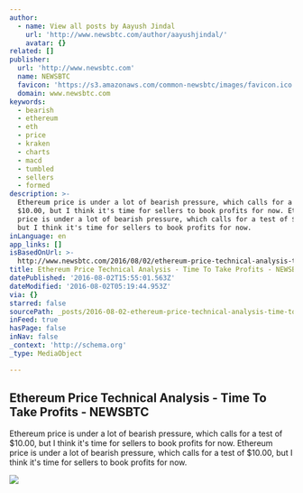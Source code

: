 ```yaml
---
author:
  - name: View all posts by Aayush Jindal
    url: 'http://www.newsbtc.com/author/aayushjindal/'
    avatar: {}
related: []
publisher:
  url: 'http://www.newsbtc.com'
  name: NEWSBTC
  favicon: 'https://s3.amazonaws.com/common-newsbtc/images/favicon.ico'
  domain: www.newsbtc.com
keywords:
  - bearish
  - ethereum
  - eth
  - price
  - kraken
  - charts
  - macd
  - tumbled
  - sellers
  - formed
description: >-
  Ethereum price is under a lot of bearish pressure, which calls for a test of
  $10.00, but I think it's time for sellers to book profits for now. Ethereum
  price is under a lot of bearish pressure, which calls for a test of $10.00,
  but I think it's time for sellers to book profits for now.
inLanguage: en
app_links: []
isBasedOnUrl: >-
  http://www.newsbtc.com/2016/08/02/ethereum-price-technical-analysis-time-take-profits/
title: Ethereum Price Technical Analysis - Time To Take Profits - NEWSBTC
datePublished: '2016-08-02T15:55:01.563Z'
dateModified: '2016-08-02T05:19:44.953Z'
via: {}
starred: false
sourcePath: _posts/2016-08-02-ethereum-price-technical-analysis-time-to-take-profits-n.md
inFeed: true
hasPage: false
inNav: false
_context: 'http://schema.org'
_type: MediaObject

---
```

<article style=""><h1>Ethereum Price Technical Analysis - Time To Take Profits - NEWSBTC</h1><p>Ethereum price is under a lot of bearish pressure, which calls for a test of $10.00, but I think it's time for sellers to book profits for now. Ethereum price is under a lot of bearish pressure, which calls for a test of $10.00, but I think it's time for sellers to book profits for now.</p><img src="http://s3.amazonaws.com/main-newsbtc-images/2016/08/02032718/Ethereum1.png" /></article>